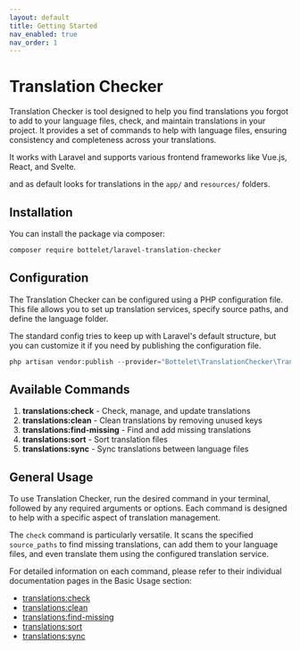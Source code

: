 ```yaml
---
layout: default
title: Getting Started
nav_enabled: true
nav_order: 1
---
```


# Translation Checker
Translation Checker is tool designed to help you find translations you forgot to add to your language files, check, and maintain translations in your project. It provides a set of commands to help with language files, ensuring consistency and completeness across your translations.

It works with Laravel and supports various frontend frameworks like Vue.js, React, and Svelte.

and as default looks for translations in the `app/` and `resources/` folders.
## Installation
You can install the package via composer: 

```bash
composer require bottelet/laravel-translation-checker
```

## Configuration
The Translation Checker can be configured using a PHP configuration file. This file allows you to set up translation services, specify source paths, and define the language folder.

The standard config tries to keep up with Laravel's default structure, but you can customize it if you need by publishing the configuration file.

```php
php artisan vendor:publish --provider="Bottelet\TranslationChecker\TranslationCheckerServiceProvider"
```

## Available Commands

1. **translations:check** - Check, manage, and update translations
2. **translations:clean** - Clean translations by removing unused keys
3. **translations:find-missing** - Find and add missing translations
4. **translations:sort** - Sort translation files
5. **translations:sync** - Sync translations between language files

## General Usage

To use Translation Checker, run the desired command in your terminal, followed by any required arguments or options. Each command is designed to help with a specific aspect of translation management.

The `check` command is particularly versatile. It scans the specified `source_paths` to find missing translations, can add them to your language files, and even translate them using the configured translation service.

For detailed information on each command, please refer to their individual documentation pages in the Basic Usage section:

- [translations:check](basic-usage/translations-check.html)
- [translations:clean](basic-usage/translations-clean.html)
- [translations:find-missing](basic-usage/translations-find-missing.html)
- [translations:sort](basic-usage/translations-sort.html)
- [translations:sync](basic-usage/translations-sync.html)

